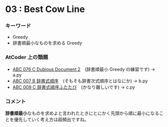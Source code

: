 # 03 : Best Cow Line

### キーワード

- Greedy
- 辞書順最小なものを求める Greedy

### AtCoder 上の類題

- [ABC 076 C Dubious Document 2](https://atcoder.jp/contests/abc076/tasks/abc076_c)　(辞書順最小 Greedy の練習です) -> a.py
- [ABC 007 B 辞書式順序](https://atcoder.jp/contests/abc007/tasks/abc007_2)　(そもそも辞書次式順序とはなにか) -> b.py
- [ABC 009 C 辞書式順序ふたたび](https://atcoder.jp/contests/abc009/tasks/abc009_3)　(かなり難しいです) -> c.py

### コメント

**辞書順最小**なものを求めよと言われたときにとにかく先頭から順に最小になることを優先していく考え方は超頻出ですね。
